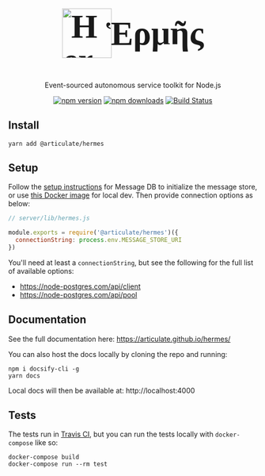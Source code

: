 <style>
  @font-face {
    font-family: GentiumPlus-I;
    src: url("/fonts/GentiumPlus-I.woff") format("woff");
  }
</style>

<h1 style="align-items: center; color: var(--theme-color); display: flex; font-family: GentiumPlus-I; font-size: 68px; justify-content: center; line-height: 1;">
  <img src="/images/icon.svg" height="100px" alt="Hermes" style="margin-right: -11px"/>Ἑρμῆς
</h1>

<p align="center">
  Event-sourced autonomous service toolkit for Node.js
</p>
<p align="center">
  <a href="https://www.npmjs.com/package/@articulate/hermes"><img src="https://img.shields.io/npm/v/@articulate/hermes" alt="npm version" style="max-width:100%;"></a>
  <a href="https://www.npmjs.com/package/@articulate/hermes"><img src="https://img.shields.io/npm/dm/@articulate/hermes" alt="npm downloads" style="max-width:100%;"></a>
  <a href="https://travis-ci.org/articulate/hermes"><img src="https://travis-ci.org/articulate/hermes.svg?branch=master" alt="Build Status" style="max-width:100%;"></a>
</p>

## Install

```
yarn add @articulate/hermes
```

## Setup

Follow the [setup instructions](https://github.com/message-db/message-db) for Message DB to initialize the message store, or use [this Docker image](https://hub.docker.com/r/ethangarofolo/message-db) for local dev.  Then provide connection options as below:

```js
// server/lib/hermes.js

module.exports = require('@articulate/hermes')({
  connectionString: process.env.MESSAGE_STORE_URI
})
```

You'll need at least a `connectionString`, but see the following for the full list of available options:
- https://node-postgres.com/api/client
- https://node-postgres.com/api/pool

## Documentation

See the full documentation here: https://articulate.github.io/hermes/

You can also host the docs locally by cloning the repo and running:

```
npm i docsify-cli -g
yarn docs
```

Local docs will then be available at: http://localhost:4000

## Tests

The tests run in [Travis CI](https://travis-ci.org/github/articulate/hermes), but you can run the tests locally with `docker-compose` like so:

```
docker-compose build
docker-compose run --rm test
```
